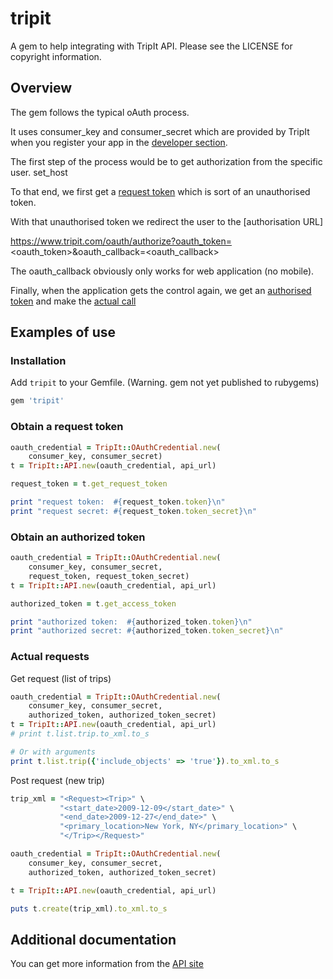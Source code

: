 tripit
======

A gem to help integrating with TripIt API. Please see the LICENSE for copyright information.

Overview
--------

The gem follows the typical oAuth process.

It uses consumer_key and consumer_secret which are provided by TripIt when you register your app in the [developer section](https://www.tripit.com/developer).

The first step of the process would be to get authorization from the specific user. set_host

To that end, we first get a [request token](#request) which is sort of an unauthorised token.

With that unauthorised token we redirect the user to the [authorisation URL]

https://www.tripit.com/oauth/authorize?oauth_token=<oauth_token>&oauth_callback=<oauth_callback>

The oauth_callback obviously only works for web application (no mobile).

Finally, when the application gets the control again, we get an [authorised token](#authorize) and make the [actual call](#actual)


Examples of use
---------------

### Installation


Add `tripit` to your Gemfile. (Warning. gem not yet published to rubygems)

``` ruby
gem 'tripit'
```

### Obtain a request token <a name="request">

``` ruby
oauth_credential = TripIt::OAuthCredential.new(
    consumer_key, consumer_secret)
t = TripIt::API.new(oauth_credential, api_url)

request_token = t.get_request_token

print "request token:  #{request_token.token}\n"
print "request secret: #{request_token.token_secret}\n"
```

### Obtain an authorized token <a name="authorize">

``` ruby
oauth_credential = TripIt::OAuthCredential.new(
    consumer_key, consumer_secret,
    request_token, request_token_secret)
t = TripIt::API.new(oauth_credential, api_url)

authorized_token = t.get_access_token

print "authorized token:  #{authorized_token.token}\n"
print "authorized secret: #{authorized_token.token_secret}\n"
```

### Actual requests <a name="actual">

Get request (list of trips)

``` ruby
oauth_credential = TripIt::OAuthCredential.new(
    consumer_key, consumer_secret,
    authorized_token, authorized_token_secret)
t = TripIt::API.new(oauth_credential, api_url)
# print t.list.trip.to_xml.to_s

# Or with arguments
print t.list.trip({'include_objects' => 'true'}).to_xml.to_s
```

Post request (new trip)

``` ruby
trip_xml = "<Request><Trip>" \
           "<start_date>2009-12-09</start_date>" \
           "<end_date>2009-12-27</end_date>" \
           "<primary_location>New York, NY</primary_location>" \
           "</Trip></Request>"

oauth_credential = TripIt::OAuthCredential.new(
    consumer_key, consumer_secret,
    authorized_token, authorized_token_secret)

t = TripIt::API.new(oauth_credential, api_url)

puts t.create(trip_xml).to_xml.to_s
```



Additional documentation
------------------------

You can get more information from the [API site](http://tripit.github.io/api/doc/v1/index.html)

